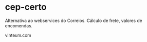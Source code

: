 # cep-certo
Alternativa ao webservices do Correios. Cálculo de frete, valores de encomendas.

vinteum.com